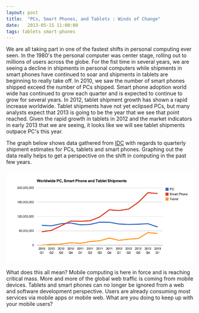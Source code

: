 ```yaml
---
layout: post
title:  "PCs, Smart Phones, and Tablets : Winds of Change"
date:   2013-05-15 11:00:00
tags: tablets smart-phones
---
```


We are all taking part in one of the fastest shifts in personal computing ever seen.  In the 1980's the personal computer was center stage, rolling out to millions of users across the globe.  For the fist time in several years, we are seeing a decline in shipments in personal computers while shipments in smart phones have continued to soar and shipments in tablets are beginning to really take off.  In 2010, we saw the number of smart phones shipped exceed the number of PCs shipped.  Smart phone adoption world wide has continued to grow each quarter and is expected to continue to grow for several years.  In 2012, tablet shipment growth has shown a rapid increase worldwide.  Tablet shipments have not yet eclipsed PCs, but many analysts expect that 2013 is going to be the year that we see that point reached. Given the rapid growth in tablets in 2012 and the market indicators in early 2013 that we are seeing, it looks like we will see tablet shipments outpace PC's this year.

The graph below shows data gathered from [IDC](http://www.idc.com/) with regards to quarterly shipment estimates for PCs, tablets and smart phones.  Graphing out the data really helps to get a perspective on the shift in computing in the past few years.

![Smartphone, Tablet and PC Shipments](/img/smartphone_tablet_pc_shipments_medium.png)

What does this all mean?  Mobile computing is here in force and is reaching critical mass.  More and more of the global web traffic is coming from mobile devices.  Tablets and smart phones can no longer be ignored from a web and software development perspective.  Users are already consuming most services via  mobile apps or mobile web.  What are you doing to keep up with your mobile users?